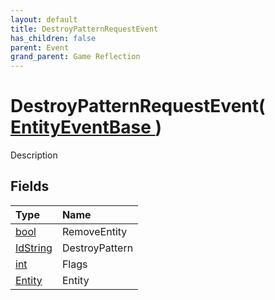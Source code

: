 ```yaml
---
layout: default
title: DestroyPatternRequestEvent
has_children: false
parent: Event
grand_parent: Game Reflection
---
```

# DestroyPatternRequestEvent( [ EntityEventBase ](/docs/game-reflection/events/entity_event_base) )
Description 

## Fields

| Type | Name |
|:-------------|:--------------|
| [bool](/docs/game-reflection/components/bool) | RemoveEntity |
| [IdString](/docs/game-reflection/components/id_string) | DestroyPattern |
| [int](/docs/game-reflection/enums/int) | Flags |
| [Entity](/docs/game-reflection/classes/entity) | Entity |

